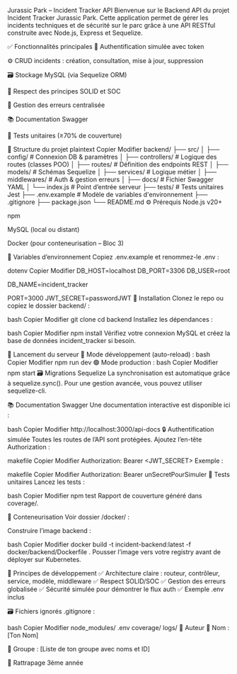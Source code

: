 Jurassic Park – Incident Tracker API
Bienvenue sur le Backend API du projet Incident Tracker Jurassic Park.
Cette application permet de gérer les incidents techniques et de sécurité sur le parc grâce à une API RESTful construite avec Node.js, Express et Sequelize.

✅ Fonctionnalités principales
🔐 Authentification simulée avec token

⚙️ CRUD incidents : création, consultation, mise à jour, suppression

🗃️ Stockage MySQL (via Sequelize ORM)

🧩 Respect des principes SOLID et SOC

🚦 Gestion des erreurs centralisée

📚 Documentation Swagger

🧪 Tests unitaires (≥70% de couverture)

📁 Structure du projet
plaintext
Copier
Modifier
backend/
├── src/
│   ├── config/          # Connexion DB & paramètres
│   ├── controllers/     # Logique des routes (classes POO)
│   ├── routes/          # Définition des endpoints REST
│   ├── models/          # Schémas Sequelize
│   ├── services/        # Logique métier
│   ├── middlewares/     # Auth & gestion erreurs
│   ├── docs/            # Fichier Swagger YAML
│   └── index.js         # Point d’entrée serveur
├── tests/               # Tests unitaires Jest
├── .env.example         # Modèle de variables d'environnement
├── .gitignore
├── package.json
└── README.md
⚙️ Prérequis
Node.js v20+

npm

MySQL (local ou distant)

Docker (pour conteneurisation – Bloc 3)

🔑 Variables d’environnement
Copiez .env.example et renommez-le .env :

dotenv
Copier
Modifier
DB_HOST=localhost
DB_PORT=3306
DB_USER=root
<!-- DB_PASSWORD= -->
DB_NAME=incident_tracker

PORT=3000
JWT_SECRET=passwordJWT
🏁 Installation
Clonez le repo ou copiez le dossier backend/ :

bash
Copier
Modifier
git clone <your-repo>
cd backend
Installez les dépendances :

bash
Copier
Modifier
npm install
Vérifiez votre connexion MySQL et créez la base de données incident_tracker si besoin.

🚀 Lancement du serveur
🔄 Mode développement (auto-reload) :
bash
Copier
Modifier
npm run dev
🟢 Mode production :
bash
Copier
Modifier
npm start
🗃️ Migrations Sequelize
La synchronisation est automatique grâce à sequelize.sync(). Pour une gestion avancée, vous pouvez utiliser sequelize-cli.

📚 Documentation Swagger
Une documentation interactive est disponible ici :

bash
Copier
Modifier
http://localhost:3000/api-docs
🔒 Authentification simulée
Toutes les routes de l’API sont protégées. Ajoutez l’en-tête Authorization :

makefile
Copier
Modifier
Authorization: Bearer <JWT_SECRET>
Exemple :

makefile
Copier
Modifier
Authorization: Bearer unSecretPourSimuler
🧪 Tests unitaires
Lancez les tests :

bash
Copier
Modifier
npm test
Rapport de couverture généré dans coverage/.

🐳 Conteneurisation
Voir dossier /docker/ :

Construire l’image backend :

bash
Copier
Modifier
docker build -t incident-backend:latest -f docker/backend/Dockerfile .
Pousser l’image vers votre registry avant de déployer sur Kubernetes.

🚦 Principes de développement
✅ Architecture claire : routeur, contrôleur, service, modèle, middleware
✅ Respect SOLID/SOC
✅ Gestion des erreurs globalisée
✅ Sécurité simulée pour démontrer le flux auth
✅ Exemple .env inclus

🗃️ Fichiers ignorés
.gitignore :

bash
Copier
Modifier
node_modules/
.env
coverage/
logs/
📝 Auteur
👤 Nom : [Ton Nom]

👥 Groupe : [Liste de ton groupe avec noms et ID]

📅 Rattrapage 3ème année

